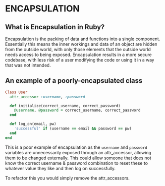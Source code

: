 ENCAPSULATION
=============
What is Encapsulation in Ruby?
------------------------------
Encapsulation is the packing of data and functions into a single component. Essentially this means the inner workings and data of an object are hidden from the outside world, with only those elements that the outside world needs access to being exposed. Encapsulation results in a more secure codebase, with less risk of a user modifying the code or using it in a way that was not intended.

An example of a poorly-encapsulated class
-----------------------------------------
```ruby
Class User
  attr_accessor :username, :password

  def initialize(correct_username, correct_password)
    @username, @password = correct_username, correct_password
  end

  def log_on(email, pw)
    'successful' if (username == email && password == pw)
  end
end
```
This is a poor example of encapsulation as the `username` and `password` variables are unnecessarily exposed through an attr_accessor, allowing them to be changed externally. This could allow someone that does not know the correct username & password combination to reset these to whatever value they like and then log on successfully.

To refactor this you would simply remove the attr_accessors.
